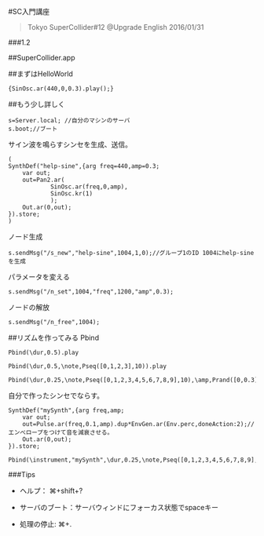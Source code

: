 #SC入門講座
>Tokyo SuperCollider#12 @Upgrade English 2016/01/31

###1.2


##SuperCollider.app





##まずはHelloWorld


```
{SinOsc.ar(440,0,0.3).play();}

```

##もう少し詳しく

```
s=Server.local; //自分のマシンのサーバ
s.boot;//ブート
```

サイン波を鳴らすシンセを生成、送信。

```
(
SynthDef("help-sine",{arg freq=440,amp=0.3;
	var out;
	out=Pan2.ar(
			SinOsc.ar(freq,0,amp),
			SinOsc.kr(1)
			);
	Out.ar(0,out);
}).store;
)
```

ノード生成

```
s.sendMsg("/s_new","help-sine",1004,1,0);//グループ1のID 1004にhelp-sineを生成
```

パラメータを変える

```
s.sendMsg("/n_set",1004,"freq",1200,"amp",0.3);
```

ノードの解放

```
s.sendMsg("/n_free",1004);
```




##リズムを作ってみる
Pbind

```
Pbind(\dur,0.5).play

Pbind(\dur,0.5,\note,Pseq([0,1,2,3],10)).play

Pbind(\dur,0.25,\note,Pseq([0,1,2,3,4,5,6,7,8,9],10),\amp,Prand([0,0.3],inf)).play
```


自分で作ったシンセでならす。

```
SynthDef("mySynth",{arg freq,amp;
	var out;
 	out=Pulse.ar(freq,0.1,amp).dup*EnvGen.ar(Env.perc,doneAction:2);//エンべロープをつけて音を減衰させる。
 	Out.ar(0,out);
}).store;
```

```
Pbind(\instrument,"mySynth",\dur,0.25,\note,Pseq([0,1,2,3,4,5,6,7,8,9],inf),\amp,Prand([0,0.3],inf)).play
```





###Tips

- ヘルプ： ⌘+shift+?

- サーバのブート：サーバウィンドにフォーカス状態でspaceキー

- 処理の停止: ⌘+.
